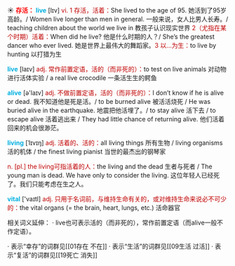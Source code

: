 ☀ <font color="red">**存活：**</font>
<font color="sky blue">**live**</font> [lɪv] 
<font color="#c00000">vi. 1 存活，活着：</font>She lived to the age of 95. 她活到了95岁高龄。/ Women live longer than men in general. 一般来说，女人比男人长寿。/ teaching children about the world we live in 教孩子认识现实世界 <font color="#c00000">2（尤指在某个时期）活着：</font>When did he live? 他是什么时期的人？/ She’s the greatest dancer who ever lived. 她是世界上最伟大的舞蹈家。<font color="#c00000">3 以…为生：</font>to live by hunting 以打猎为生

<font color="sky blue">**live**</font> [laɪv] 
<font color="#c00000">adj. 常作前置定语，活的（而非死的）：</font>to test on live animals 对动物进行活体实验 / a real live crocodile 一条活生生的鳄鱼

<font color="sky blue">**alive**</font> [ə'laɪv] 
<font color="#c00000">adj. 不做前置定语，活的（而非死的）：</font>I don’t know if he is alive or dead. 我不知道他是死是活。/ to be burned alive 被活活烧死 / He was buried alive in the earthquake. 地震把他活埋了。/ to stay alive 活下去 / to escape alive 活着逃出来 / They had little chance of returning alive. 他们活着回来的机会很渺茫。
           
<font color="sky blue">**living**</font> [ˈlɪvɪŋ]
<font color="#c00000">adj. 活着的、活的：</font>all living things 所有生物 / living organisms 活的机体 / the finest living pianist 当世的最杰出的钢琴家

<font color="#c00000">n. [pl.] the living可指活着的人：</font>the living and the dead 生者与死者 / The young man is dead. We have only to consider the living. 这位年轻人已经死了。我们只能考虑在生之人。

<font color="sky blue">**vital**</font> ['vaɪtl] 
<font color="#c00000">adj. 只用于名词前，与维持生命有关的，或对维持生命来说必不可少的：</font>the vital organs (= the brain, heart, lungs, etc.) 活命器官

相关词义延伸：
· live也可表示活的（而非死的），常作前置定语（而alive一般不作定语）。

· 表示“幸存”的词群见[[01存在 不在]]
· 表示“生活”的词群见[[09生活 过活]]
· 表示“复活”的词群见[[19死亡 消失]]
